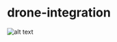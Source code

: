 # drone-integration


![alt text](https://buddyhoward.localtunnel.me/api/badges/merqbizbuddyhoward/drone-integration/status.svg)